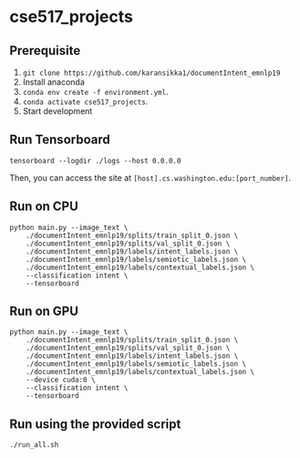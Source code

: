 # cse517_projects

## Prerequisite

1. `git clone https://github.com/karansikka1/documentIntent_emnlp19`
2. Install anaconda
3. `conda env create -f environment.yml`.
4. `conda activate cse517_projects`.
5. Start development

## Run Tensorboard

```
tensorboard --logdir ./logs --host 0.0.0.0
```
Then, you can access the site at `[host].cs.washington.edu:[port_number]`.

## Run on CPU

```
python main.py --image_text \
    ./documentIntent_emnlp19/splits/train_split_0.json \
    ./documentIntent_emnlp19/splits/val_split_0.json \
    ./documentIntent_emnlp19/labels/intent_labels.json \
    ./documentIntent_emnlp19/labels/semiotic_labels.json \
    ./documentIntent_emnlp19/labels/contextual_labels.json \
    --classification intent \
    --tensorboard
```

## Run on GPU

```
python main.py --image_text \
    ./documentIntent_emnlp19/splits/train_split_0.json \
    ./documentIntent_emnlp19/splits/val_split_0.json \
    ./documentIntent_emnlp19/labels/intent_labels.json \
    ./documentIntent_emnlp19/labels/semiotic_labels.json \
    ./documentIntent_emnlp19/labels/contextual_labels.json \
    --device cuda:0 \
    --classification intent \
    --tensorboard
```

## Run using the provided script

```
./run_all.sh
```
